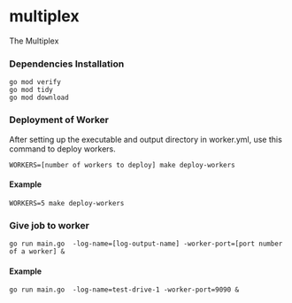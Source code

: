 # multiplex
The Multiplex

### Dependencies Installation
```
go mod verify 
go mod tidy
go mod download
```

### Deployment of Worker
After setting up the executable and output directory in worker.yml, 
use this command to deploy workers.

```
WORKERS=[number of workers to deploy] make deploy-workers
```
#### Example

```
WORKERS=5 make deploy-workers
```

### Give job to worker
```
go run main.go  -log-name=[log-output-name] -worker-port=[port number of a worker] &
```
#### Example

```
go run main.go  -log-name=test-drive-1 -worker-port=9090 &
```
